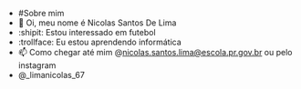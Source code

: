 - #Sobre mim
- :moyai:  Oi, meu nome é Nicolas Santos De Lima
- :shipit: Estou interessado em futebol
- :trollface: Eu estou aprendendo informática
- 📫 Como chegar até mim @nicolas.santos.lima@escola.pr.gov.br ou pelo instagram
- @_limanicolas_67
